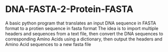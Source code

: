 # DNA-FASTA-2-Protein-FASTA
A basic python program that translates an input DNA sequence in FASTA format to a protien sequence in fasta format
The idea is to import multiple headers and sequences from a text file, 
then convert the DNA sequences to corresponding Amino Acids using a dictionary,
then output the headers and Amino Acid sequences to a new fasta file
